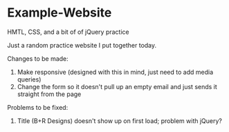 # Example-Website
HMTL, CSS, and a bit of of jQuery practice

<p>Just a random practice website I put together today. </p>

<p>Changes to be made:</p>
  <ol>
    <li>Make responsive (designed with this in mind, just need to add media queries)</li>
    <li>Change the form so it doesn't pull up an empty email and just sends it straight from the page</li>
  </ol>

<p> Problems to be fixed:</p>
   <ol>
     <li>Title (B+R Designs) doesn't show up on first load; problem with jQuery?</li>
  </ol>
